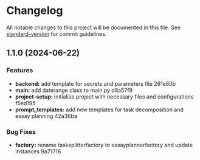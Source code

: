 # Changelog

All notable changes to this project will be documented in this file. See [standard-version](https://github.com/conventional-changelog/standard-version) for commit guidelines.

## 1.1.0 (2024-06-22)


### Features

* **backend:** add template for secrets and parameters file 261e80b
* **main:** add daterange class to main.py d8a57f9
* **project-setup:** initialize project with necessary files and configurations f5ed195
* **prompt_templates:** add new templates for task decomposition and essay planning 42a36ba


### Bug Fixes

* **factory:** rename tasksplitterfactory to essayplannerfactory and update instances 9a71716
